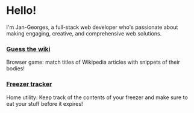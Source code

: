 # Hello!

I'm Jan-Georges, a full-stack web developer who's passionate about making engaging, creative, and comprehensive web solutions.


### <a href=https://guess-the-wiki.vercel.app/>Guess the wiki</a>
Browser game: match titles of Wikipedia articles with snippets of their bodies!

### <a href=https://guess-the-wiki.vercel.app/>Freezer tracker</a>
Home utility: Keep track of the contents of your freezer and make sure to eat your stuff before it expires!



<!--
**djbalin/djbalin** is a ✨ _special_ ✨ repository because its `README.md` (this file) appears on your GitHub profile.

Here are some ideas to get you started:

- 🔭 I’m currently working on ...
- 🌱 I’m currently learning ...
- 👯 I’m looking to collaborate on ...
- 🤔 I’m looking for help with ...
- 💬 Ask me about ...
- 📫 How to reach me: ...
- 😄 Pronouns: ...
- ⚡ Fun fact: ...
-->
